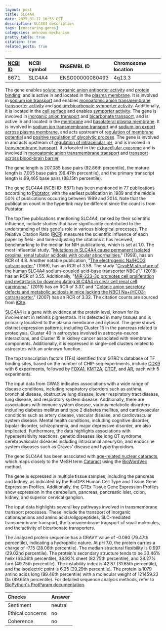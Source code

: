 ```yaml
---
layout: post
title: SLC4A4
date: 2025-01-17 16:55 CST
description: SLC4A4 description
tags: [cooccuring-genes]
categories: unknown-mechanism
pretty_table: true
citation: true
related_posts: true
---
```




| [NCBI ID](https://www.ncbi.nlm.nih.gov/gene/8671) | NCBI symbol | ENSEMBL ID | Chromosome location |
| :-------- | :------- | :-------- | :------- |
| 8671  | SLC4A4 | ENSG00000080493 | 4q13.3 |



The gene enables [solute:inorganic anion antiporter activity](https://amigo.geneontology.org/amigo/term/GO:0005452) and [protein binding](https://amigo.geneontology.org/amigo/term/GO:0005515), and is active in and located in the [plasma membrane](https://amigo.geneontology.org/amigo/term/GO:0005886). It is involved in [sodium ion transport](https://amigo.geneontology.org/amigo/term/GO:0006814) and enables [monoatomic anion transmembrane transporter activity](https://amigo.geneontology.org/amigo/term/GO:0008509) and [sodium:bicarbonate symporter activity](https://amigo.geneontology.org/amigo/term/GO:0008510). Additionally, it is located in the [cell surface](https://amigo.geneontology.org/amigo/term/GO:0009986) and enables [symporter activity](https://amigo.geneontology.org/amigo/term/GO:0015293). The gene is involved in [inorganic anion transport](https://amigo.geneontology.org/amigo/term/GO:0015698) and [bicarbonate transport](https://amigo.geneontology.org/amigo/term/GO:0015701), and is active in and located in the [membrane](https://amigo.geneontology.org/amigo/term/GO:0016020) and [basolateral plasma membrane](https://amigo.geneontology.org/amigo/term/GO:0016323). It is involved in [sodium ion transmembrane transport](https://amigo.geneontology.org/amigo/term/GO:0035725) and [sodium ion export across plasma membrane](https://amigo.geneontology.org/amigo/term/GO:0036376), and acts upstream of [regulation of membrane potential](https://amigo.geneontology.org/amigo/term/GO:0042391) and [positive regulation of glycolytic process](https://amigo.geneontology.org/amigo/term/GO:0045821). The gene is involved in and acts upstream of [regulation of intracellular pH](https://amigo.geneontology.org/amigo/term/GO:0051453), and is involved in [transmembrane transport](https://amigo.geneontology.org/amigo/term/GO:0055085). It is located in the [extracellular exosome](https://amigo.geneontology.org/amigo/term/GO:0070062) and is involved in [monoatomic anion transmembrane transport](https://amigo.geneontology.org/amigo/term/GO:0098656) and [transport across blood-brain barrier](https://amigo.geneontology.org/amigo/term/GO:0150104).


The gene length is 207,085 base pairs (92.86th percentile), the mature length is 7,005 base pairs (96.47th percentile), and the primary transcript length is 99,465 base pairs (88.15th percentile).


The gene SLC4A4 (NCBI ID: 8671) has been mentioned in [77 publications](https://pubmed.ncbi.nlm.nih.gov/?term=%22SLC4A4%22) according to [Pubtator](https://academic.oup.com/nar/article/47/W1/W587/5494727), with the earliest publication in 1989 and the middle 50% of publications occurring between 1999 and 2014. Note that the publication count in the hyperlink may be different since the count is from Pubtator.


The top five publications mentioning SLC4A4, ranked by their scientific influence, include studies that have significantly contributed to the understanding of this gene's role in various biological processes. The Relative Citation Ratio ([RCR](https://journals.plos.org/plosbiology/article?id=10.1371/journal.pbio.1002541)) measures the scientific influence of each paper by field- and time-adjusting the citations it has received, benchmarking to the median for NIH publications, which is set at 1.0. The most influential study, "[Mutations in SLC4A4 cause permanent isolated proximal renal tubular acidosis with ocular abnormalities.](https://pubmed.ncbi.nlm.nih.gov/10545938)" (1999), has an RCR of 4.8. Another notable publication, "[The electrogenic Na/HCO3 cotransporter.](https://pubmed.ncbi.nlm.nih.gov/2687566)" (1989), has an RCR of 3.58. The study "[CryoEM structure of the human SLC4A4 sodium-coupled acid-base transporter NBCe1.](https://pubmed.ncbi.nlm.nih.gov/29500354)" (2018) has an RCR of 3.55. Additionally, "[MiR-223-3p promotes cell proliferation and metastasis by downregulating SLC4A4 in clear cell renal cell carcinoma.](https://pubmed.ncbi.nlm.nih.gov/30668544)" (2019) has an RCR of 3.37, and "[Colonic anion secretory defects and metabolic acidosis in mice lacking the NBC1 Na+/HCO3- cotransporter.](https://pubmed.ncbi.nlm.nih.gov/17192275)" (2007) has an RCR of 3.32. The citation counts are sourced from [iCite](https://icite.od.nih.gov).


[SLC4A4](https://www.proteinatlas.org/ENSG00000080493-SLC4A4) is a gene with evidence at the protein level, known for its involvement in retinitis pigmentosa. It is detected in many tissues and is primarily localized to the plasma membrane and cytosol. The gene shows distinct expression patterns, including Cluster 15 in the pancreas related to proteolysis, Cluster 40 in astrocytes involved in astrocyte-neuron interactions, and Cluster 15 in kidney cancer associated with membrane components. Additionally, it is expressed in single-cell clusters related to astrocytes with an unknown function.


The top transcription factors (TFs) identified from GTRD's database of TF binding sites, based on the number of CHIP-seq experiments, include [CDK9](https://www.ncbi.nlm.nih.gov/gene/1025) with 6 experiments, followed by [FOXA1](https://www.ncbi.nlm.nih.gov/gene/3169), [KMT2A](https://www.ncbi.nlm.nih.gov/gene/4297), [CTCF](https://www.ncbi.nlm.nih.gov/gene/10664), and [AR](https://www.ncbi.nlm.nih.gov/gene/367), each with 5 experiments.



The input data from GWAS indicates associations with a wide range of disease conditions, including respiratory disorders such as asthma, bronchial disease, obstructive lung disease, lower respiratory tract disease, lung disease, and respiratory system disease. Additionally, there are associations with immune system disease, various metabolic disorders including diabetes mellitus and type 2 diabetes mellitus, and cardiovascular conditions such as artery disease, vascular disease, and cardiovascular system disease. Mental health conditions, including cognitive disorder, bipolar disorder, schizophrenia, and major depressive disorder, are also implicated. Furthermore, the data highlights associations with hypersensitivity reactions, genetic diseases like long QT syndrome, cerebrovascular diseases including intracranial aneurysm, and endocrine system diseases such as Graves' disease and hyperthyroidism.


The gene SLC4A4 has been associated with [age-related nuclear cataracts](https://pubmed.ncbi.nlm.nih.gov/24951543), which maps closely to the MeSH term [Cataract](https://meshb.nlm.nih.gov/record/ui?ui=D002386) using the [BioWordVec](https://www.nature.com/articles/s41597-019-0055-0) method.


The gene is expressed in multiple tissue samples, including the pancreas and kidney, as indicated by the BioGPS Human Cell Type and Tissue Gene Expression Profiles. Additionally, the GTEx Tissue Gene Expression Profiles show expression in the cerebellum, pancreas, pancreatic islet, colon, kidney, and superior cervical ganglion.


The input data highlights several key pathways involved in transmembrane transport processes. These include the transport of inorganic cations/anions and amino acids/oligopeptides, SLC-mediated transmembrane transport, the transmembrane transport of small molecules, and the activity of bicarbonate transporters.



The analyzed protein sequence has a GRAVY value of -0.080 (79.47th percentile), indicating a hydrophilic nature. At pH 7.0, the protein carries a charge of -7.15 (28.06th percentile). The median structural flexibility is 0.997 (29.02nd percentile). The protein's secondary structure tends to be 33.46% helix (63.36th percentile), 38.92% sheet (82.75th percentile), and 28.27% turn (49.75th percentile). The instability index is 42.87 (31.65th percentile), and the isoelectric point is 6.35 (39.29th percentile). The protein is 1079 amino acids long (89.46th percentile) with a molecular weight of 121459.23 Da (89.65th percentile). For detailed sequence analysis methods, refer to [BioPython's ProtParam documentation](https://biopython.org/docs/1.75/api/Bio.SeqUtils.ProtParam.html).





| Checks    | Answer |
| :-------- | :------- |
| Sentiment  | neutral   |
| Ethical concerns | no     |
| Coherence    | no    |
